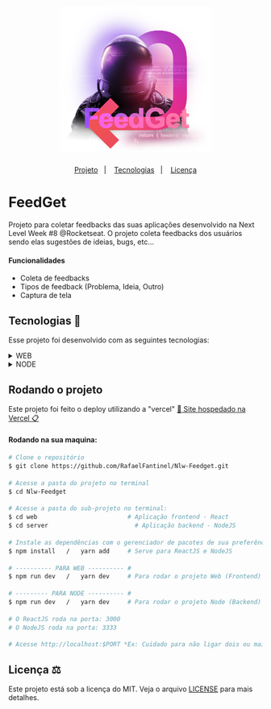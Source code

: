 <h1 align="center">
    <br>
    <img src="./logo-full.png" width="300" alt="Logo FeedGet">
</h1>
<!-- <h4 align="center">Projeto web construído durante o Next Level Week #08-Impulse com a Rocketseat/DiegoFernandes | Rodrigo Gonçalves.</h4> -->
<p align="center">
    <a href="#feedget-">Projeto</a>&nbsp;&nbsp;&nbsp;|&nbsp;&nbsp;&nbsp;
    <a href="#tecnologias-">Tecnologias</a>&nbsp;&nbsp;&nbsp;|&nbsp;&nbsp;&nbsp;
    <a href="#licença-%EF%B8%8F">Licença</a>
</p>
<!--
<p align="center">
    <a href="README.md">Inglês</a>
    ·
    <a href="README-pt.md">Português</a>
</p>
-->

# FeedGet
Projeto para coletar feedbacks das suas aplicações desenvolvido na Next Level Week #8 @Rocketseat.
O projeto coleta feedbacks dos usuários sendo elas sugestões de ideias, bugs, etc...

#### Funcionalidades
* Coleta de feedbacks
* Tipos de feedback (Problema, Ideia, Outro)
* Captura de tela

## Tecnologias 🚀
Esse projeto foi desenvolvido com as seguintes tecnologias:
<details>
    <summary>WEB</summary>
      <a href='https://reactjs.org'>React | 18.0.0</a><br>
      <a href='https://www.typescriptlang.org'>Typescript | 4.6.3</a><br>
      <a href='https://tailwindcss.com'>Tailwindcss | 3.0.24</a><br>
      <a href='https://vitejs.dev'>Vite | 2.9.5</a>
</details>
<details>
    <summary>NODE</summary>
    <a href='https://nodejs.org/pt-br'>Node | 17.7.1</a><br>
    <a href='https://www.prisma.io'>Prisma | 3.13.0</a><br>
    <a href='https://www.typescriptlang.org'>Typescript | 4.6.4</a><br>
    <a href='https://jestjs.io/pt-BR'>Jest | 28.0.3</a><br>
    <a href='https://nodemailer.com/about'>Nodemailer | 6.7.5</a>
</details>

## Rodando o projeto
  Este projeto foi feito o deploy utilizando a "vercel"
  <a href="https://nlw-feedget-rafaelfantinel.vercel.app">💬 Site hospedado na Vercel 📋</a>

#### Rodando na sua maquina:

```bash
# Clone o repositório
$ git clone https://github.com/RafaelFantinel/Nlw-Feedget.git

# Acesse a pasta do projeto no terminal
$ cd Nlw-Feedget

# Acesse a pasta do sub-projeto no terminal:
$ cd web                         # Aplicação frontend - React
$ cd server                        # Aplicação backend - NodeJS

# Instale as dependências com o gerenciador de pacotes de sua preferência
$ npm install   /   yarn add     # Serve para ReactJS e NodeJS

# ---------- PARA WEB ---------- #
$ npm run dev   /   yarn dev     # Para rodar o projeto Web (Frontend)

# --------- PARA NODE ---------- #
$ npm run dev   /   yarn dev     # Para rodar o projeto Node (Backend)

# O ReactJS roda na porta: 3000
# O NodeJS roda na porta: 3333

# Acesse http://localhost:$PORT *Ex: Cuidado para não ligar dois ou mais projetos na mesma porta, pois o servidor pode não iniciar.
```



## Licença ⚖️
Este projeto está sob a licença do MIT. Veja o arquivo [LICENSE](https://github.com/RafaelFantinel/Nlw-Feedget/blob/main/LICENSE) para mais detalhes.
